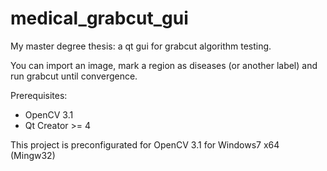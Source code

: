 # medical_grabcut_gui
My master degree thesis: a qt gui for grabcut algorithm testing.

You can import an image, mark a region as diseases (or another label) and run grabcut until convergence.

Prerequisites:

- OpenCV 3.1
- Qt Creator >= 4

This project is preconfigurated for OpenCV 3.1 for Windows7 x64 (Mingw32)
